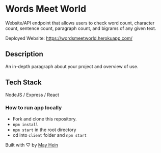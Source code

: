 # Words Meet World

Website/API endpoint that allows users to check word count, character count, sentence count, paragraph count, and bigrams of any given text.

Deployed Website: https://wordsmeetworld.herokuapp.com/

## Description

An in-depth paragraph about your project and overview of use.

## Tech Stack

NodeJS / Express / React

### How to run app locally

* Fork and clone this repository.
* `npm install`
* `npm start` in the root directory
* cd into `client` folder and `npm start`

Built with ♡ by [May Hein](https://www.linkedin.com/in/mayhein/)




